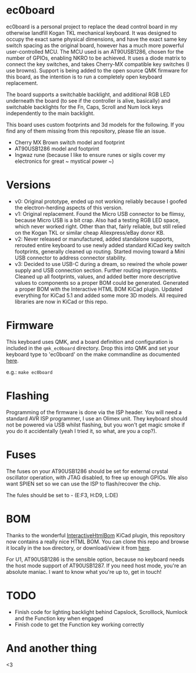 ec0board
========

ec0board is a personal project to replace the dead control board in my otherwise landfill Kogan TKL mechanical keyboard.
It was designed to occupy the exact same physical dimensions, and have the exact same key switch spacing as the original board, however has a much more powerful user-controlled MCU.
The MCU used is an AT90USB1286, chosen for the number of GPIOs, enabling NKRO to be achieved. It uses a diode matrix to connect the key switches, and takes Cherry-MX compatible key switches (I use browns).
Support is being added to the open source QMK firmware for this board, as the intention is to run a completely open keyboard replacement.

The board supports a switchable backlight, and additional RGB LED underneath the board (to see if the controller is alive, basically) and switchable backlights for the Fn, Caps, Scroll and Num lock keys independently to the main backlight.

This board uses custom footprints and 3d models for the following. If you find any of them missing from this repository, please file an issue.
* Cherry MX Brown switch model and footprint
* AT90USB1286 model and footprint
* Ingwaz rune (because I like to ensure runes or sigils cover my electronics for great ~ mystical power ~)

Versions
========

* v0: Original prototype, ended up not working reliably because I goofed the electron-herding aspects of this version.
* v1: Original replacement. Found the Micro USB connector to be flimsy, because Micro USB is a bit crap. Also had a testing RGB LED space,
  which never worked right. Other than that, fairly reliable, but still relied on the Kogan TKL or similar cheap Aliexpress/eBay donor KB.
* v2: Never released or manufactured, added standalone supports, rerouted entire keyboard to use newly added standard KiCad key switch
  footprints, generally cleaned up routing. Started moving toward a Mini USB connector to address connector stability.
* v3: Decided to use USB-C during a dream, so rewired the whole power supply and USB connection section. Further routing improvements.
  Cleaned up all footprints, values, and added better more descriptive values to components so a proper BOM could be generated. Generated a
  proper BOM with the Interactive HTML BOM KiCad plugin. Updated everything for KiCad 5.1 and added some more 3D models. All required
  libraries are now in KiCad or this repo.

Firmware
========

This keyboard uses QMK, and a board definition and configuration is included in the `qmk_ec0board` directory. Drop this into QMK and set
your keyboard type to 'ec0board' on the make commandline as documented [here](https://beta.docs.qmk.fm/detailed-guides/getting_started_make_guide).

e.g.:
`make ec0board`

Flashing
========

Programming of the firmware is done via the ISP header. You will need a standard AVR ISP programmer, I use an Olimex unit. They keyboard
should not be powered via USB whilst flashing, but you won't get magic smoke if you do it accidentally (yeah I tried it, so what, are you a
cop?).

Fuses
=====

The fuses on your AT90USB1286 should be set for external crystal oscillator operation, with JTAG disabled, to free up enough GPIOs. We
also want SPIEN set so we can use the ISP to flash/recover the chip.

The fules should be set to -
(E:F3, H:D9, L:DE)

BOM
===

Thanks to the wonderful [InteractiveHtmlBom](https://github.com/openscopeproject/InteractiveHtmlBom) KiCad plugin, this repository now
contains a really nice HTML BOM. You can clone this repo and browse it locally in the `bom` directory, or download/view it from
[here](https://rawcdn.githack.com/devec0/ec0board/master/bom/ibom.html).

For U1, AT90USB1286 is the sensible option, because no keyboard needs the host mode support of AT90USB1287.
If you need host mode, you're an absolute maniac. I want to know what you're up to, get in touch!

TODO
====

* Finish code for lighting backlight behind Capslock, Scrolllock, Numlock and the Function key when engaged
* Finish code to get the Function key working correctly

And another thing
=================

<3
